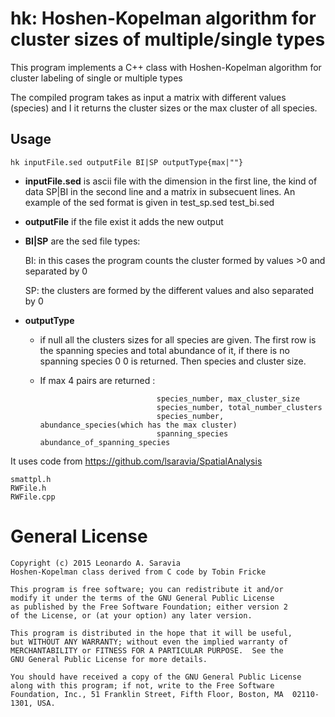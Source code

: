 
# hk: Hoshen-Kopelman algorithm for cluster sizes of multiple/single types

This program implements a C++ class with Hoshen-Kopelman algorithm for cluster labeling of single or multiple types

The compiled program takes as input a matrix with different <int> values (species)
and I it returns the cluster sizes or the max cluster of all species.

## Usage 

    hk inputFile.sed outputFile BI|SP outputType{max|""}

* **inputFile.sed** is ascii file with the dimension in the first line, the kind of data SP|BI in the second line and a matrix in subsecuent lines. An example of the sed format is given in test_sp.sed test_bi.sed

* **outputFile** if the file exist it adds the new output

* **BI|SP** are the sed file types: 

    BI: in this cases the program counts the cluster formed by values >0 and separated by 0

    SP: the clusters are formed by the different values and also separated by 0 

* **outputType** 
    * if null all the clusters sizes for all species are given. The first row is the spanning species and total abundance of it, if there is no spanning species 0 0 is returned. Then species and cluster size.

    * If max 4 pairs are returned :

                                    species_number, max_cluster_size 
                                    species_number, total_number_clusters
                                    species_number, abundance_species(which has the max cluster)
                                    spanning_species abundance_of_spanning_species
 

It uses code from <https://github.com/lsaravia/SpatialAnalysis> 

    smattpl.h
    RWFile.h
    RWFile.cpp

# General License

    Copyright (c) 2015 Leonardo A. Saravia
    Hoshen-Kopelman class derived from C code by Tobin Fricke 
   
    This program is free software; you can redistribute it and/or
    modify it under the terms of the GNU General Public License
    as published by the Free Software Foundation; either version 2
    of the License, or (at your option) any later version.

    This program is distributed in the hope that it will be useful,
    but WITHOUT ANY WARRANTY; without even the implied warranty of
    MERCHANTABILITY or FITNESS FOR A PARTICULAR PURPOSE.  See the
    GNU General Public License for more details.

    You should have received a copy of the GNU General Public License
    along with this program; if not, write to the Free Software
    Foundation, Inc., 51 Franklin Street, Fifth Floor, Boston, MA  02110-1301, USA.
